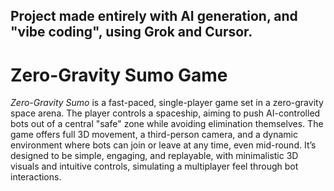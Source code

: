 ## Project made entirely with AI generation, and "vibe coding", using Grok and Cursor.

# **Zero-Gravity Sumo Game**

*Zero-Gravity Sumo* is a fast-paced, single-player game set in a zero-gravity space arena. The player controls a spaceship, aiming to push AI-controlled bots out of a central "safe" zone while avoiding elimination themselves. The game offers full 3D movement, a third-person camera, and a dynamic environment where bots can join or leave at any time, even mid-round. It’s designed to be simple, engaging, and replayable, with minimalistic 3D visuals and intuitive controls, simulating a multiplayer feel through bot interactions.
